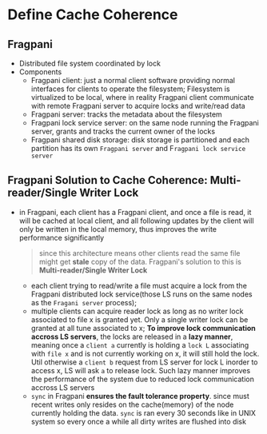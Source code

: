 # Define Cache Coherence

## Fragpani
- Distributed file system coordinated by lock
- Components
  - Fragpani client: just a normal client software providing normal interfaces for clients to operate the filesystem; Filesystem is virtualized to be local, where in reality Fragpani client communicate with remote Fragpani server to acquire locks and write/read data
  - Fragpani server: tracks the metadata about the filesystem
  - Fragpani lock service server: on the same node running the Fragpani server, grants and tracks the current owner of the locks
  - Fragpani shared disk storage: disk storage is partitioned and each partition has its own `Fragpani server` and F`ragpani lock service server`
## Fragpani Solution to Cache Coherence: Multi-reader/Single Writer Lock
- in Fragpani, each client has a Fragpani client, and once a file is read, it will be cached at local client, and all following updates by the client will only be written in the local memory, thus improves the write performance significantly
  > since this architecture means other clients read the same file might get **stale** copy of the data. Fragpani's solution to this is **Multi-reader/Single Writer Lock**
  - each client trying to read/write a file must acquire a lock from the Fragpani distributed lock service(those LS runs on the same nodes as the `Fragani server` process); 
  - multiple clients can acquire reader lock as long as no writer lock associated to file x is granted yet. Only a single writer lock can be granted at all tune associated to x; **To improve lock communication accross LS servers**, the locks are released in a **lazy manner**, meaning once a `client a` currently is holding a `lock L` associating with `file x` and is not currently working on x, it will still hold the lock. Util otherwise a `client b` request from LS server for lock L inorder to access x, LS will ask `a` to release lock. Such lazy manner improves the performance of the system due to reduced lock communication accross LS servers
  - `sync` in Fragpani **ensures the fault tolerance property**. since must recent writes only resides on the cache(memory) of the node currently holding the data. `sync` is ran every 30 seconds like in UNIX system so every once a while all dirty writes are flushed into disk